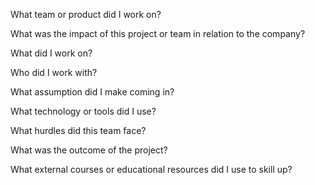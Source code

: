 What team or product did I work on? 

What was the impact of this project or team in relation to the company? 

What did I work on? 

Who did I work with? 

What assumption did I make coming in? 

What technology or tools did I use? 

What hurdles did this team face? 

What was the outcome of the project? 

What external courses or educational resources did I use to skill up? 
